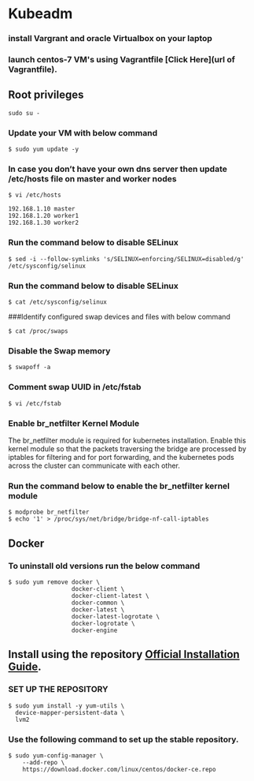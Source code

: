# Kubeadm
### install  Vargrant and oracle Virtualbox on your laptop

### launch centos-7 VM's using Vagrantfile [Click Here](url of Vagrantfile).
## Root privileges
```
sudo su -
```
### Update your VM with below command
```
$ sudo yum update -y
```
### In case you don’t have your own dns server then update /etc/hosts file on master and worker nodes
```
$ vi /etc/hosts
```
```
192.168.1.10 master
192.168.1.20 worker1
192.168.1.30 worker2
```

### Run the command below to disable SELinux
```
$ sed -i --follow-symlinks 's/SELINUX=enforcing/SELINUX=disabled/g' /etc/sysconfig/selinux
```
### Run the command below to disable SELinux
```
$ cat /etc/sysconfig/selinux
```

###Identify configured swap devices and files with below command
```
$ cat /proc/swaps
```
### Disable the Swap memory
```
$ swapoff -a
```
### Comment swap UUID in /etc/fstab
```
$ vi /etc/fstab
```
### Enable br_netfilter Kernel Module

The br_netfilter module is required for kubernetes installation. Enable this kernel module so that the packets traversing the bridge are processed by iptables for filtering and for port forwarding, and the kubernetes pods across the cluster can communicate with each other.

### Run the command below to enable the br_netfilter kernel module
```
$ modprobe br_netfilter
$ echo '1' > /proc/sys/net/bridge/bridge-nf-call-iptables
```
## Docker
### To uninstall old versions run the below command
```
$ sudo yum remove docker \
                  docker-client \
                  docker-client-latest \
                  docker-common \
                  docker-latest \
                  docker-latest-logrotate \
                  docker-logrotate \
                  docker-engine
```
## Install using the repository [Official Installation Guide](https://docs.docker.com/install/linux/docker-ce/centos/).
### SET UP THE REPOSITORY

```
$ sudo yum install -y yum-utils \
  device-mapper-persistent-data \
  lvm2
```
### Use the following command to set up the stable repository.
```
$ sudo yum-config-manager \
    --add-repo \
    https://download.docker.com/linux/centos/docker-ce.repo
```
